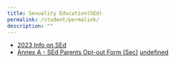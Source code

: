 ```yaml
---
title: Sexuality Education(SEd)
permalink: /student/permalink/
description: ""
---
```

* [2023 Info on SEd](https://docs.google.com/document/d/10IQJcHq3kNkUI3oqo5o2_X8ua30VjNaHLb9FXXIOWQI/edit?usp=sharing)
* [Annex A - SEd Parents Opt-out Form (Sec)](https://docs.google.com/document/d/1fE4WokejGefQdwVCJm2jexfOJnrLXa2h_u_L2uGiz5Q/edit?usp=sharing)
[undefined]()
